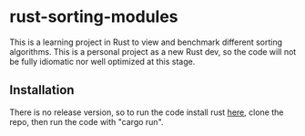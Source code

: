 # rust-sorting-modules

This is a learning project in Rust to view and benchmark different sorting algorithms. This is a personal project as a new Rust dev, so the code will not be fully idiomatic nor well optimized at this stage. 

## Installation

There is no release version, so to run the code install rust [here](https://www.rust-lang.org/tools/install), clone the repo, then run the code with "cargo run".